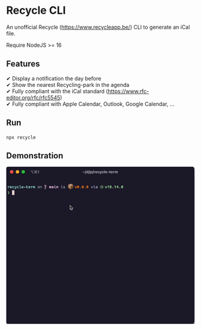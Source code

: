 # Recycle CLI

An unofficial Recycle (https://www.recycleapp.be/) CLI to generate an iCal file.

Require NodeJS >= 16

## Features

✔ Display a notification the day before  
✔ Show the nearest Recycling-park in the agenda  
✔ Fully compliant with the iCal standard (https://www.rfc-editor.org/rfc/rfc5545)  
✔ Fully compliant with Apple Calendar, Outlook, Google Calendar, ...

## Run

```shell
npx recycle
```

## Demonstration

<img src="./assets/demo.gif" alt="Demonstration">
